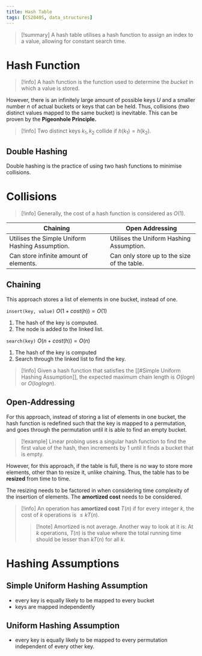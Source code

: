 ```yaml
---
title: Hash Table
tags: [CS2040S, data_structures]
---
```

> [!summary] A hash table utilises a hash function to assign an index to a value, allowing for constant search time.

# Hash Function

> [!info] A hash function is the function used to determine the *bucket* in which a value is stored. 

However, there is an infinitely large amount of possible keys $U$ and a smaller number $n$ of actual buckets or keys that can be held. Thus, collisions (two distinct values mapped to the same bucket) is inevitable. This can be proven by the **Pigeonhole Principle.**

> [!info] Two distinct keys $k_1,k_2$ collide if $h(k_1) = h(k_2)$.

## Double Hashing

Double hashing is the practice of using two hash functions to minimise collisions.
# Collisions

> [!info] Generally, the cost of a hash function is considered as $O(1)$.


| Chaining                                        | Open Addressing                             |
| ----------------------------------------------- | ------------------------------------------- |
| Utilises the Simple Uniform Hashing Assumption. | Utilises the Uniform Hashing Assumption.    |
| Can store infinite amount of elements.          | Can only store up to the size of the table. |

## Chaining

This approach stores a list of elements in one bucket, instead of one.

`insert(key, value)` $O(1 + cost(h)) = O(1)$

1. The hash of the key is computed.
2. The node is added to the linked list.

`search(key)` $O(n + cost(h)) = O(n)$

1. The hash of the key is computed
2. Search through the linked list to find the key.

> [!info] Given a hash function that satisfies the [[#Simple Uniform Hashing Assumption]], the expected maximum chain length is $O(logn)$ or $O(loglogn)$.
## Open-Addressing

For this approach, instead of storing a list of elements in one bucket, the hash function is redefined such that the key is mapped to a permutation, and goes through the permutation until it is able to find an empty bucket.

> [!example] Linear probing uses a singular hash function to find the first value of the hash, then increments by 1 until it finds a bucket that is empty.

However, for this approach, if the table is full, there is no way to store more elements, other than to resize it, unlike chaining. Thus, the table has to be **resized** from time to time.

The resizing needs to be factored in when considering time complexity of the insertion of elements. The **amortized cost** needs to be considered.

> [!info] An operation has **amortized cost** $T(n)$ if for every integer $k$, the cost of $k$ operations is $\leq kT(n)$.
> >[!note] Amortized is not average. Another way to look at it is: At $k$ operations,  $T(n)$ is the value where the total running time should be lesser than  $kT(n)$ for all $k$.

# Hashing Assumptions

## Simple Uniform Hashing Assumption
- every key is equally likely to be mapped to every bucket
- keys are mapped independently

## Uniform Hashing Assumption
- every key is equally likely to be mapped to every permutation independent of every other key.